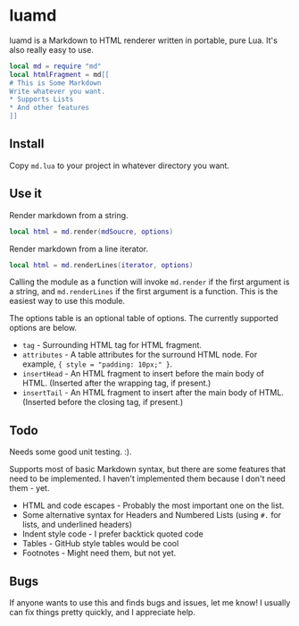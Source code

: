 # luamd
luamd is a Markdown to HTML renderer written in portable, pure Lua. It's also really easy to use.

```lua
local md = require "md"
local htmlFragment = md[[
# This is Some Markdown
Write whatever you want.
* Supports Lists
* And other features
]]
```

## Install
Copy `md.lua` to your project in whatever directory you want.

## Use it
Render markdown from a string.
```lua
local html = md.render(mdSoucre, options)
```

Render markdown from a line iterator.
```lua
local html = md.renderLines(iterator, options)
```

Calling the module as a function will invoke `md.render` if the first argument is a string, and
`md.renderLines` if the first argument is a function. This is the easiest way to use this module.

The options table is an optional table of options. The currently supported options are below.
* `tag` - Surrounding HTML tag for HTML fragment.
* `attributes` - A table attributes for the surround HTML node. For example, `{ style = "padding: 10px;" }`.
* `insertHead` - An HTML fragment to insert before the main body of HTML. (Inserted after the wrapping tag, if present.)
* `insertTail` - An HTML fragment to insert after the main body of HTML. (Inserted before the closing tag, if present.)

## Todo

Needs some good unit testing. :).

Supports most of basic Markdown syntax, but there are some features that need to be implemented.
I haven't implemented them because I don't need them - yet.

* HTML and code escapes - Probably the most important one on the list.
* Some alternative syntax for Headers and Numbered Lists (using `#.` for lists, and underlined headers)
* Indent style code - I prefer backtick quoted code
* Tables - GitHub style tables would be cool
* Footnotes - Might need them, but not yet.

## Bugs

If anyone wants to use this and finds bugs and issues, let me know! I usually can fix things pretty quickly, 
and I appreciate help.
